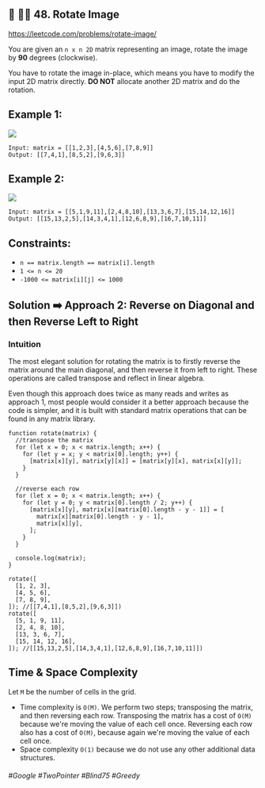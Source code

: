 ## 🔎 👩‍🦯 48. Rotate Image
https://leetcode.com/problems/rotate-image/

You are given an `n x n 2D` matrix representing an image, rotate the image by <b>90</b> degrees (clockwise).

You have to rotate the image in-place, which means you have to modify the input 2D matrix directly. <b>DO NOT</b> allocate another 2D matrix and do the rotation.
## Example 1:
![](https://assets.leetcode.com/uploads/2020/08/28/mat1.jpg)
````
Input: matrix = [[1,2,3],[4,5,6],[7,8,9]]
Output: [[7,4,1],[8,5,2],[9,6,3]]
````
## Example 2:
![](https://assets.leetcode.com/uploads/2020/08/28/mat2.jpg)
````
Input: matrix = [[5,1,9,11],[2,4,8,10],[13,3,6,7],[15,14,12,16]]
Output: [[15,13,2,5],[14,3,4,1],[12,6,8,9],[16,7,10,11]]
````

## Constraints:

- `n == matrix.length == matrix[i].length`
- `1 <= n <= 20`
- `-1000 <= matrix[i][j] <= 1000`

## Solution ➡️ Approach 2: Reverse on Diagonal and then Reverse Left to Right
### Intuition

The most elegant solution for rotating the matrix is to firstly reverse the matrix around the main diagonal, and then reverse it from left to right. These operations are called transpose and reflect in linear algebra.

Even though this approach does twice as many reads and writes as approach 1, most people would consider it a better approach because the code is simpler, and it is built with standard matrix operations that can be found in any matrix library.
````
function rotate(matrix) {
  //transpose the matrix
  for (let x = 0; x < matrix.length; x++) {
    for (let y = x; y < matrix[0].length; y++) {
      [matrix[x][y], matrix[y][x]] = [matrix[y][x], matrix[x][y]];
    }
  }

  //reverse each row
  for (let x = 0; x < matrix.length; x++) {
    for (let y = 0; y < matrix[0].length / 2; y++) {
      [matrix[x][y], matrix[x][matrix[0].length - y - 1]] = [
        matrix[x][matrix[0].length - y - 1],
        matrix[x][y],
      ];
    }
  }

  console.log(matrix);
}

rotate([
  [1, 2, 3],
  [4, 5, 6],
  [7, 8, 9],
]); //[[7,4,1],[8,5,2],[9,6,3]])
rotate([
  [5, 1, 9, 11],
  [2, 4, 8, 10],
  [13, 3, 6, 7],
  [15, 14, 12, 16],
]); //[[15,13,2,5],[14,3,4,1],[12,6,8,9],[16,7,10,11]])

````
## Time & Space Complexity
Let `M` be the number of cells in the grid.

- Time complexity is `O(M)`. We perform two steps; transposing the matrix, and then reversing each row. Transposing the matrix has a cost of `O(M)` because we're moving the value of each cell once. Reversing each row also has a cost of `O(M)`, because again we're moving the value of each cell once.
- Space complexity `O(1)` because we do not use any other additional data structures.


###### #Google #TwoPointer #Blind75 #Greedy
